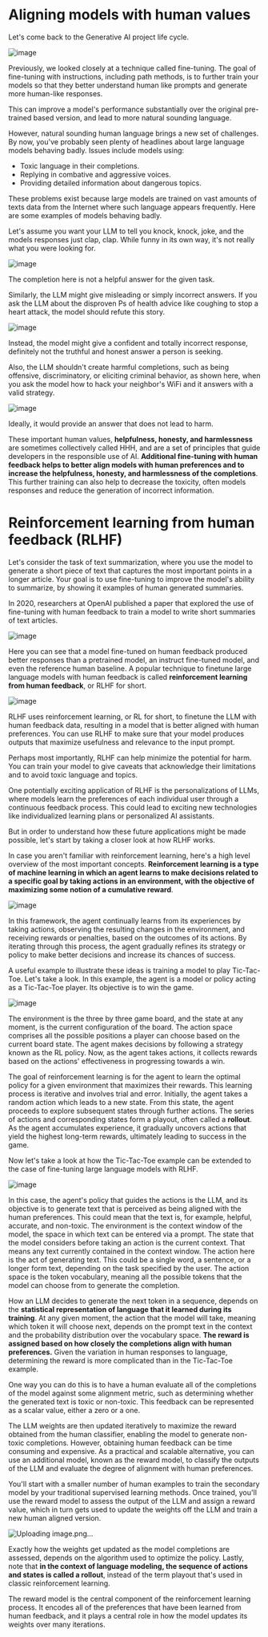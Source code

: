 # Aligning models with human values
Let's come back to the Generative AI project life cycle. 

![image](https://github.com/vivekprm/generative-ai-llm/assets/2403660/de8d34ea-9a69-4a4a-8fed-04313d06e145)

Previously, we looked closely at a technique called fine-tuning. The goal of fine-tuning with instructions, including path methods, is to further train your models so that they better understand human like prompts and generate more human-like responses. 

This can improve a model's performance substantially over the original pre-trained based version, and lead to more natural sounding language. 

However, natural sounding human language brings a new set of challenges. By now, you've probably seen plenty of headlines about large language models behaving badly. Issues include models using:
- Toxic language in their completions.
- Replying in combative and aggressive voices.
- Providing detailed information about dangerous topics.

These problems exist because large models are trained on vast amounts of texts data from the Internet where such language appears frequently. 
Here are some examples of models behaving badly. 

Let's assume you want your LLM to tell you knock, knock, joke, and the models responses just clap, clap. While funny in its own way, it's not really what you were looking for. 

![image](https://github.com/vivekprm/generative-ai-llm/assets/2403660/2236b765-627c-4f15-b1fa-dd2baac638f4)

The completion here is not a helpful answer for the given task. 

Similarly, the LLM might give misleading or simply incorrect answers. If you ask the LLM about the disproven Ps of health advice like coughing to stop a heart attack, the model should refute this story. 

![image](https://github.com/vivekprm/generative-ai-llm/assets/2403660/4516ffec-2e27-4e7c-a4e0-74d79d9c41d7)

Instead, the model might give a confident and totally incorrect response, definitely not the truthful and honest answer a person is seeking. 

Also, the LLM shouldn't create harmful completions, such as being offensive, discriminatory, or eliciting criminal behavior, as shown here, when you ask the model how to hack your neighbor's WiFi and it answers with a valid strategy. 

![image](https://github.com/vivekprm/generative-ai-llm/assets/2403660/36617977-a44e-4bf1-95de-8f1f8f6b15fc)

Ideally, it would provide an answer that does not lead to harm.

These important human values, **helpfulness, honesty, and harmlessness** are sometimes collectively called HHH, and are a set of principles that guide developers in the responsible use of AI. 
**Additional fine-tuning with human feedback helps to better align models with human preferences and to increase the helpfulness, honesty, and harmlessness of the completions**. This further training can also help to decrease the toxicity, often models responses and reduce the generation of incorrect information. 

# Reinforcement learning from human feedback (RLHF)
Let's consider the task of text summarization, where you use the model to generate a short piece of text that captures the most important points in a longer article. Your goal is to use fine-tuning to improve the model's ability to summarize, by showing it examples of human generated summaries. 

In 2020, researchers at OpenAI published a paper that explored the use of fine-tuning with human feedback to train a model to write short summaries of text articles. 

![image](https://github.com/vivekprm/generative-ai-llm/assets/2403660/002d72a4-abe3-413e-8d29-186859d0a937)

Here you can see that a model fine-tuned on human feedback produced better responses than a pretrained model, an instruct fine-tuned model, and even the reference human baseline. A popular technique to finetune large language models with human feedback is called **reinforcement learning from human feedback**, or RLHF for short.

![image](https://github.com/vivekprm/generative-ai-llm/assets/2403660/6e7a990e-a751-4726-849a-bb4fa055196a)

RLHF uses reinforcement learning, or RL for short, to finetune the LLM with human feedback data, resulting in a model that is better aligned with human preferences. You can use RLHF to make sure that your model produces outputs that maximize usefulness and relevance to the input prompt. 

Perhaps most importantly, RLHF can help minimize the potential for harm. You can train your model to give caveats that acknowledge their limitations and to avoid toxic language and topics.

One potentially exciting application of RLHF is the personalizations of LLMs, where models learn the preferences of each individual user through a continuous feedback process. This could lead to exciting new technologies like individualized learning plans or personalized AI assistants. 

But in order to understand how these future applications might be made possible, let's start by taking a closer look at how RLHF works. 

In case you aren't familiar with reinforcement learning, here's a high level overview of the most important concepts. **Reinforcement learning is a type of machine learning in which an agent learns to make decisions related to a specific goal by taking actions in an environment, with the objective of maximizing some notion of a cumulative reward**.

![image](https://github.com/vivekprm/generative-ai-llm/assets/2403660/48257e68-ebbb-462d-888f-ae8ea92aedc6)

In this framework, the agent continually learns from its experiences by taking actions, observing the resulting changes in the environment, and receiving rewards or penalties, based on the outcomes of its actions. By iterating through this process, the agent gradually refines its strategy or policy to make better decisions and increase its chances of success.

A useful example to illustrate these ideas is training a model to play Tic-Tac-Toe. Let's take a look. In this example, the agent is a model or policy acting as a Tic-Tac-Toe player. Its objective is to win the game. 

![image](https://github.com/vivekprm/generative-ai-llm/assets/2403660/85696b5f-eae0-4aa1-9d09-f158449c9dce)

The environment is the three by three game board, and the state at any moment, is the current configuration of the board. The action space comprises all the possible positions a player can choose based on the current board state. The agent makes decisions by following a strategy known as the RL policy. Now, as the agent takes actions, it collects rewards based on the actions' effectiveness in progressing towards a win. 

The goal of reinforcement learning is for the agent to learn the optimal policy for a given environment that maximizes their rewards. This learning process is iterative and involves trial and error. Initially, the agent takes a random action which leads to a new state. From this state, the agent proceeds to explore subsequent states through further actions. The series of actions and corresponding states form a playout, often called a **rollout**. As the agent accumulates experience, it gradually uncovers actions that yield the highest long-term rewards, ultimately leading to success in the game. 

Now let's take a look at how the Tic-Tac-Toe example can be extended to the case of fine-tuning large language models with RLHF. 

![image](https://github.com/vivekprm/generative-ai-llm/assets/2403660/e23c9699-84d7-4a8e-9c8e-a86d7d767c28)

In this case, the agent's policy that guides the actions is the LLM, and its objective is to generate text that is perceived as being aligned with the human preferences. This could mean that the text is, for example, helpful, accurate, and non-toxic. The environment is the context window of the model, the space in which text can be entered via a prompt. The state that the model considers before taking an action is the current context. That means any text currently contained in the context window. The action here is the act of generating text. This could be a single word, a sentence, or a longer form text, depending on the task specified by the user. The action space is the token vocabulary, meaning all the possible tokens that the model can choose from to generate the completion. 

How an LLM decides to generate the next token in a sequence, depends on the **statistical representation of language that it learned during its training**. At any given moment, the action that the model will take, meaning which token it will choose next, depends on the prompt text in the context and the probability distribution over the vocabulary space. **The reward is assigned based on how closely the completions align with human preferences.** Given the variation in human responses to language, determining the reward is more complicated than in the Tic-Tac-Toe example.

One way you can do this is to have a human evaluate all of the completions of the model against some alignment metric, such as determining whether the generated text is toxic or non-toxic. This feedback can be represented as a scalar value, either a zero or a one. 

The LLM weights are then updated iteratively to maximize the reward obtained from the human classifier, enabling the model to generate non-toxic completions. However, obtaining human feedback can be time consuming and expensive. As a practical and scalable alternative, you can use an additional model, known as the reward model, to classify the outputs of the LLM and evaluate the degree of alignment with human preferences. 

You'll start with a smaller number of human examples to train the secondary model by your traditional supervised learning methods. Once trained, you'll use the reward model to assess the output of the LLM and assign a reward value, which in turn gets used to update the weights off the LLM and train a new human aligned version. 

![Uploading image.png…]()

Exactly how the weights get updated as the model completions are assessed, depends on the algorithm used to optimize the policy. Lastly, note that **in the context of language modeling, the sequence of actions and states is called a rollout**, instead of the term playout that's used in classic reinforcement learning. 

The reward model is the central component of the reinforcement learning process. It encodes all of the preferences that have been learned from human feedback, and it plays a central role in how the model updates its weights over many iterations.

